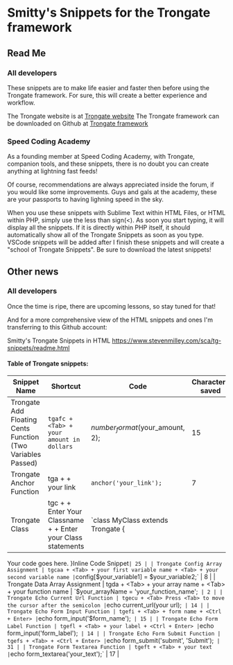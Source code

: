 # Smitty's Snippets for the Trongate framework

## Read Me

### All developers

These snippets are to make life easier and faster then before using the Trongate framework. For sure, this will create a better experience and workflow.


The Trongate website is at [Trongate website](https://trongate.io)
The Trongate framework can be downloaded on Github at [Trongate framework](https://github.com/davidjconnelly/trongate-framework)


### Speed Coding Academy

As a founding member at Speed Coding Academy,
with Trongate, companion tools, and these snippets, there is no doubt you can create anything at lightning fast feeds!

Of course, recommendations are always appreciated inside the forum, if you would like some improvements. Guys and gals at the academy, these are your passports to having lighning speed in the sky.

When you use these snippets with Sublime Text within HTML Files, or HTML within PHP, simply use the less than sign(<). As soon you start typing, it will display all the snippets. If it is directly within PHP itself, it should automatically show all of the Trongate Snippets as soon as you type. VSCode snippets will be added after I finish these snippets and will create a "school of Trongate Snippets". Be sure to download the latest snippets!


## Other news

### All developers

Once the time is ripe, there are upcoming lessons, so stay tuned for that!

And for a more comprehensive view of the HTML snippets and ones I'm transferring to this Github account:

Smitty's Trongate Snippets in HTML
https://www.stevenmilley.com/sca/tg-snippets/readme.html

#### Table of Trongate snippets:
| Snippet Name | Shortcut | Code | Characters saved |
| ------------- | ------------- | ------------- | ------------- |
| Trongate Add Floating Cents Function (Two Variables Passed) | `tgafc + <Tab> + your amount in dollars` | $number_format($your_amount, 2); | 15 |
| Trongate Anchor Function | tga + <Tab> + your link | `anchor('your_link');` | 7 |
| Trongate Class | tgc + <Tab> + Enter Your Classname + <Tab> + Enter your Class statements | `class MyClass extends Trongate {
   Your code goes here.
}Inline Code Snippet` | 25 |
| Trongate Config Array Assignment | tgcaa + <Tab> + your first variable name + <Tab> + your second variable name | `config[$your_variable1] = $your_variable2;` | 8 |
| Trongate Data Array Assignment | tgda + <Tab> + your array name + <Tab> + your function name | `$your_arrayName = 'your_function_name';`  | 2 |
| Trongate Echo Current Url Function | tgecu + <Tab> Press <Tab> to move the cursor after the semicolon | `echo current_url(your url);`  | 14 |
| Trongate Echo Form Input Function | tgefi + <Tab> + form name + <Ctrl + Enter> | `echo form_input('$form_name');`  | 15 |
| Trongate Echo Form Label Function | tgefl + <Tab> + your label + <Ctrl + Enter> | `echo form_input('form_label');`  | 14 |
| Trongate Echo Form Submit Function | tgefs + <Tab> + <Ctrl + Enter> | `echo form_submit('submit', 'Submit');`  | 31 |
| Trongate Form Textarea Function | tgeft + <Tab> + your text | `echo form_textarea('your_text');`  | 17 |






